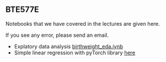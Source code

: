 ## BTE577E 

Notebooks that we have covered in the lectures are given here. 

If you see any error, please send an email.

- Explatory data analysis [birthweight_eda.iynb](notebooks/birthweight_eda.ipynb)
- Simple linear regression with pyTorch library [here](scripts/simple_linear_regression_torch.ipynb)

